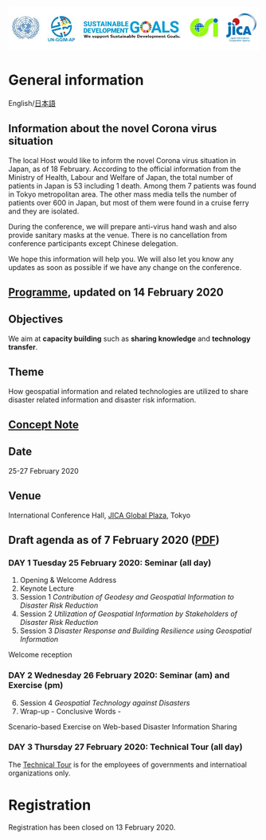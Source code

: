 ![banner](banner.jpg)
# General information
English/[日本語](ja)

## Information about the novel Corona virus situation
The local Host would like to inform the novel Corona virus situation in Japan, as of 18 February. According to the official information from the Ministry of Health, Labour and Welfare of Japan, the total number of patients in Japan is 53 including 1 death. Among them 7 patients was found in Tokyo metropolitan area. The other mass media tells the number of patients over 600 in Japan, but most of them were found in a cruise ferry and they are isolated.

During the conference, we will prepare anti-virus hand wash and also provide sanitary masks at the venue. There is no cancellation from conference participants except Chinese delegation.

We hope this information will help you. We will also let you know any updates as soon as possible if we have any change on the conference.

## [Programme](programme.pdf), updated on 14 February 2020

## Objectives

We aim at **capacity building** such as **sharing knowledge** and **technology transfer**.

## Theme

How geospatial information and related technologies are utilized to share disaster related information and disaster risk information.

## [Concept Note](concept_note.md)

## Date

25-27 February 2020

## Venue

International Conference Hall, [JICA Global Plaza](access.pdf), Tokyo

## Draft agenda as of 7 February 2020 ([PDF](agenda.pdf))
### DAY 1 Tuesday 25 February 2020: Seminar (all day)

1. Opening & Welcome Address
2. Keynote Lecture
3. Session 1 *Contribution of Geodesy and Geospatial Information to Disaster Risk Reduction*
4. Session 2 *Utilization of Geospatial Information by Stakeholders of Disaster Risk Reduction*
5. Session 3 *Disaster Response and Building Resilience using Geospatial Information*

Welcome reception

### DAY 2 Wednesday 26 February 2020: Seminar (am) and Exercise (pm)

<ol start='6'>
 <li>Session 4 <i>Geospatial Technology against Disasters</i></li>
 <li>Wrap-up - Conclusive Words -</li>
</ol>

Scenario-based Exercise on Web-based Disaster Information Sharing

### DAY 3 Thursday 27 February 2020: Technical Tour (all day)
The [Technical Tour](technical_tour.pdf) is for the employees of governments and internatioal organizations only. 

# Registration
Registration has been closed on 13 February 2020. 
